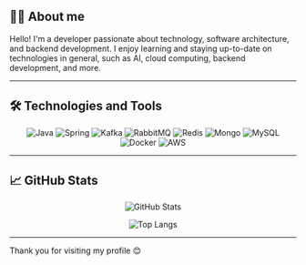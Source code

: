## 🧑‍💻 About me
Hello! I'm a developer passionate about technology, software architecture, and backend development. I enjoy learning and staying up-to-date on technologies in general, such as AI, cloud computing, backend development, and more.

---

## 🛠️ Technologies and Tools

<div align="center">
<!-- Java -->
<img src="https://img.shields.io/badge/Java-ED8B00?style=for-the-badge&logo=openjdk&logoColor=white" alt="Java"/>

<!-- Spring Boot -->
<img src="https://img.shields.io/badge/Spring-6DB33F?style=for-the-badge&logo=spring&logoColor=white" alt="Spring"/>

<!-- Kafka -->
<img src="https://img.shields.io/badge/Kafka-231F20?style=for-the-badge&logo=apache-kafka&logoColor=white" alt="Kafka"/>

<!-- RabbitMQ -->
<img src="https://img.shields.io/badge/RabbitMQ-FF6600?style=for-the-badge&logo=rabbitmq&logoColor=white" alt="RabbitMQ"/>

<!-- Redis -->
<img src="https://img.shields.io/badge/Redis-DC382D?style=for-the-badge&logo=redis&logoColor=white" alt="Redis"/>

<!-- Mongo -->
<img src="https://img.shields.io/badge/MongoDB-47A248?style=for-the-badge&logo=mongodb&logoColor=white" alt="Mongo"/>

<!-- MySQL -->
<img src="https://img.shields.io/badge/MySQL-4479A1?style=for-the-badge&logo=mysql&logoColor=white" alt="MySQL"/>

<!-- Docker -->
<img src="https://img.shields.io/badge/Docker-2496ED?style=for-the-badge&logo=docker&logoColor=white" alt="Docker"/>

<!-- AWS -->
<img src="https://img.shields.io/badge/AWS-%23FF9900?style=for-the-badge&logo=amazon-aws&logoColor=white" alt="AWS"/>


</div>

---

## 📈 GitHub Stats

<div align="center">

![GitHub Stats](https://github-readme-stats.vercel.app/api?username=MaxiPerrone&show_icons=true&theme=radical)

![Top Langs](https://github-readme-stats.vercel.app/api/top-langs/?username=MaxiPerrone&layout=compact&theme=radical)

</div>

---

Thank you for visiting my profile 😊
